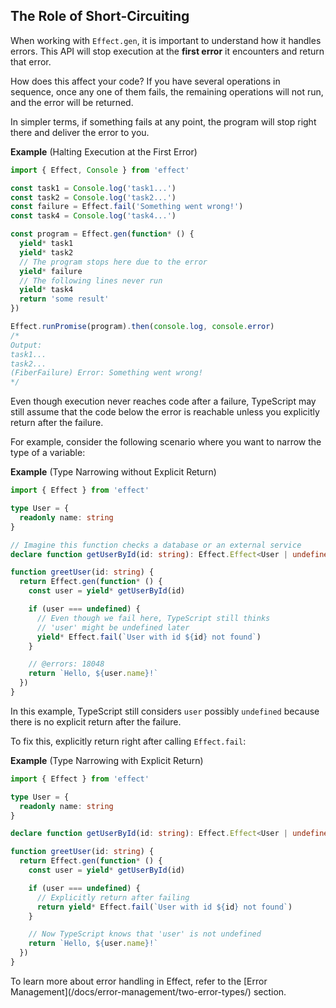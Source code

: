 ## The Role of Short-Circuiting

When working with `Effect.gen`, it is important to understand how it handles errors.
This API will stop execution at the **first error** it encounters and return that error.

How does this affect your code? If you have several operations in sequence, once any one of them fails, the remaining operations will not run, and the error will be returned.

In simpler terms, if something fails at any point, the program will stop right there and deliver the error to you.

**Example** (Halting Execution at the First Error)

```ts twoslash
import { Effect, Console } from 'effect'

const task1 = Console.log('task1...')
const task2 = Console.log('task2...')
const failure = Effect.fail('Something went wrong!')
const task4 = Console.log('task4...')

const program = Effect.gen(function* () {
  yield* task1
  yield* task2
  // The program stops here due to the error
  yield* failure
  // The following lines never run
  yield* task4
  return 'some result'
})

Effect.runPromise(program).then(console.log, console.error)
/*
Output:
task1...
task2...
(FiberFailure) Error: Something went wrong!
*/
```

Even though execution never reaches code after a failure, TypeScript may still assume that the code below the error is reachable unless you explicitly return after the failure.

For example, consider the following scenario where you want to narrow the type of a variable:

**Example** (Type Narrowing without Explicit Return)

```ts twoslash
import { Effect } from 'effect'

type User = {
  readonly name: string
}

// Imagine this function checks a database or an external service
declare function getUserById(id: string): Effect.Effect<User | undefined>

function greetUser(id: string) {
  return Effect.gen(function* () {
    const user = yield* getUserById(id)

    if (user === undefined) {
      // Even though we fail here, TypeScript still thinks
      // 'user' might be undefined later
      yield* Effect.fail(`User with id ${id} not found`)
    }

    // @errors: 18048
    return `Hello, ${user.name}!`
  })
}
```

In this example, TypeScript still considers `user` possibly `undefined` because there is no explicit return after the failure.

To fix this, explicitly return right after calling `Effect.fail`:

**Example** (Type Narrowing with Explicit Return)

```ts twoslash {15}
import { Effect } from 'effect'

type User = {
  readonly name: string
}

declare function getUserById(id: string): Effect.Effect<User | undefined>

function greetUser(id: string) {
  return Effect.gen(function* () {
    const user = yield* getUserById(id)

    if (user === undefined) {
      // Explicitly return after failing
      return yield* Effect.fail(`User with id ${id} not found`)
    }

    // Now TypeScript knows that 'user' is not undefined
    return `Hello, ${user.name}!`
  })
}
```

<Aside type="note" title="Further Learning">
  To learn more about error handling in Effect, refer to the [Error
  Management](/docs/error-management/two-error-types/) section.
</Aside>
